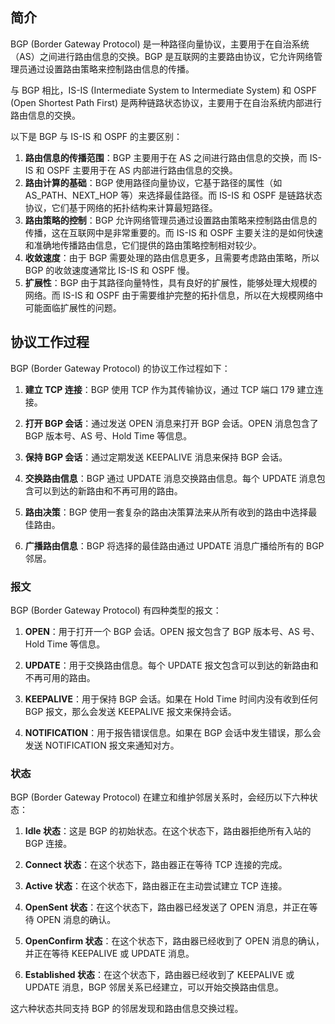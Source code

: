 ## 简介

BGP (Border Gateway Protocol) 是一种路径向量协议，主要用于在自治系统（AS）之间进行路由信息的交换。BGP 是互联网的主要路由协议，它允许网络管理员通过设置路由策略来控制路由信息的传播。

与 BGP 相比，IS-IS (Intermediate System to Intermediate System) 和 OSPF (Open Shortest Path First) 是两种链路状态协议，主要用于在自治系统内部进行路由信息的交换。

以下是 BGP 与 IS-IS 和 OSPF 的主要区别：

1. **路由信息的传播范围**：BGP 主要用于在 AS 之间进行路由信息的交换，而 IS-IS 和 OSPF 主要用于在 AS 内部进行路由信息的交换。
2. **路由计算的基础**：BGP 使用路径向量协议，它基于路径的属性（如 AS_PATH、NEXT_HOP 等）来选择最佳路径。而 IS-IS 和 OSPF 是链路状态协议，它们基于网络的拓扑结构来计算最短路径。
3. **路由策略的控制**：BGP 允许网络管理员通过设置路由策略来控制路由信息的传播，这在互联网中是非常重要的。而 IS-IS 和 OSPF 主要关注的是如何快速和准确地传播路由信息，它们提供的路由策略控制相对较少。
4. **收敛速度**：由于 BGP 需要处理的路由信息更多，且需要考虑路由策略，所以 BGP 的收敛速度通常比 IS-IS 和 OSPF 慢。
5. **扩展性**：BGP 由于其路径向量特性，具有良好的扩展性，能够处理大规模的网络。而 IS-IS 和 OSPF 由于需要维护完整的拓扑信息，所以在大规模网络中可能面临扩展性的问题。

## 协议工作过程

BGP (Border Gateway Protocol) 的协议工作过程如下：

1. **建立 TCP 连接**：BGP 使用 TCP 作为其传输协议，通过 TCP 端口 179 建立连接。

2. **打开 BGP 会话**：通过发送 OPEN 消息来打开 BGP 会话。OPEN 消息包含了 BGP 版本号、AS 号、Hold Time 等信息。

3. **保持 BGP 会话**：通过定期发送 KEEPALIVE 消息来保持 BGP 会话。

4. **交换路由信息**：BGP 通过 UPDATE 消息交换路由信息。每个 UPDATE 消息包含可以到达的新路由和不再可用的路由。

5. **路由决策**：BGP 使用一套复杂的路由决策算法来从所有收到的路由中选择最佳路由。

6. **广播路由信息**：BGP 将选择的最佳路由通过 UPDATE 消息广播给所有的 BGP 邻居。

### 报文

BGP (Border Gateway Protocol) 有四种类型的报文：

1. **OPEN**：用于打开一个 BGP 会话。OPEN 报文包含了 BGP 版本号、AS 号、Hold Time 等信息。

2. **UPDATE**：用于交换路由信息。每个 UPDATE 报文包含可以到达的新路由和不再可用的路由。

3. **KEEPALIVE**：用于保持 BGP 会话。如果在 Hold Time 时间内没有收到任何 BGP 报文，那么会发送 KEEPALIVE 报文来保持会话。

4. **NOTIFICATION**：用于报告错误信息。如果在 BGP 会话中发生错误，那么会发送 NOTIFICATION 报文来通知对方。

### 状态

BGP (Border Gateway Protocol) 在建立和维护邻居关系时，会经历以下六种状态：

1. **Idle 状态**：这是 BGP 的初始状态。在这个状态下，路由器拒绝所有入站的 BGP 连接。

2. **Connect 状态**：在这个状态下，路由器正在等待 TCP 连接的完成。

3. **Active 状态**：在这个状态下，路由器正在主动尝试建立 TCP 连接。

4. **OpenSent 状态**：在这个状态下，路由器已经发送了 OPEN 消息，并正在等待 OPEN 消息的确认。

5. **OpenConfirm 状态**：在这个状态下，路由器已经收到了 OPEN 消息的确认，并正在等待 KEEPALIVE 或 UPDATE 消息。

6. **Established 状态**：在这个状态下，路由器已经收到了 KEEPALIVE 或 UPDATE 消息，BGP 邻居关系已经建立，可以开始交换路由信息。

这六种状态共同支持 BGP 的邻居发现和路由信息交换过程。
